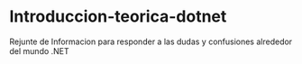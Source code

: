 # Introduccion-teorica-dotnet
Rejunte de Informacion para responder a las dudas y confusiones alrededor del mundo .NET
